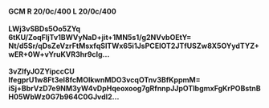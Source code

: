 #### GCM R 20/0c/400 L 20/0c/400
**LWj3vSBDs5Oo5ZYq**<br/>**6tKU/ZoqFljTv1BWVyNaD+jit+1MN5s1/g2NVvbOEtY=**<br/>**Nt/d5Sr/qDsZeVzrFtMsxfqSITWx65i1JsPCElOT2JTfUSZw8X5OYydTYZ+wER+0W+vYruKVR3hr9cIg...**<br/><br/>
**3vZlfyJOZYipccCU**<br/>**lfegprU1w8Ft3eI8fcMOlkwnMDO3vcqOTnv3BfKppmM=**<br/>**iSj+BbrVzD7e9NM3yW4vDpHqeoxoog7gRfnnpJJpOTlbgmxFgKrPOBstnBH05WbWz0G7b964C0GJvdI2...**